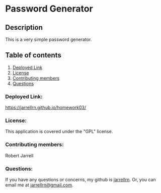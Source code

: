 # Password Generator

## Description

This is a very simple password generator.

## Table of contents

1. [Deployed Link](#deploy)
2. [License](#license)
3. [Contributing members](#contributing)
4. [Questions](#questions)

### Deployed Link: <a name="deploy"></a>

https://jarrellrn.github.io/homework03/

### License: <a name="license"></a>

This application is covered under the "GPL" license.

### Contributing members: <a name="contributing"></a>

Robert Jarrell

### Questions: <a name="questions"></a>

If you have any questions or concerns, my github is [jarrellrn](https://github.com/jarrellrn). Or, you can email me at jarrellrn@gmail.com.
